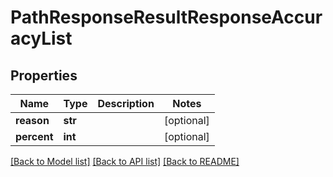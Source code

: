 # PathResponseResultResponseAccuracyList

## Properties
Name | Type | Description | Notes
------------ | ------------- | ------------- | -------------
**reason** | **str** |  | [optional] 
**percent** | **int** |  | [optional] 

[[Back to Model list]](../README.md#documentation-for-models) [[Back to API list]](../README.md#documentation-for-api-endpoints) [[Back to README]](../README.md)


